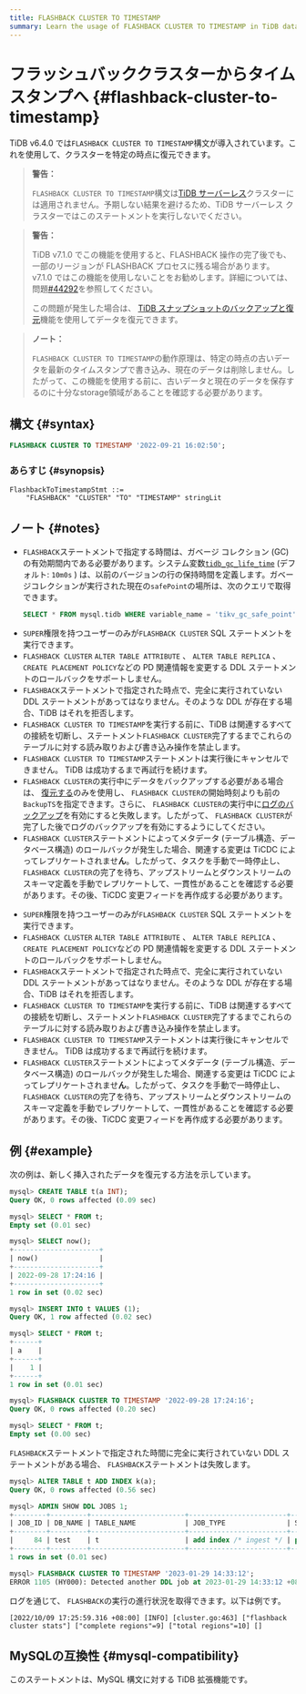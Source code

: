 ```yaml
---
title: FLASHBACK CLUSTER TO TIMESTAMP
summary: Learn the usage of FLASHBACK CLUSTER TO TIMESTAMP in TiDB databases.
---
```


# フラッシュバッククラスターからタイムスタンプへ {#flashback-cluster-to-timestamp}

TiDB v6.4.0 では`FLASHBACK CLUSTER TO TIMESTAMP`構文が導入されています。これを使用して、クラスターを特定の時点に復元できます。

<CustomContent platform="tidb-cloud">

> **警告：**
>
> `FLASHBACK CLUSTER TO TIMESTAMP`構文は[TiDB サーバーレス](https://docs.pingcap.com/tidbcloud/select-cluster-tier#tidb-serverless)クラスターには適用されません。予期しない結果を避けるため、TiDB サーバーレス クラスターではこのステートメントを実行しないでください。

</CustomContent>

<CustomContent platform="tidb">

> **警告：**
>
> TiDB v7.1.0 でこの機能を使用すると、FLASHBACK 操作の完了後でも、一部のリージョンが FLASHBACK プロセスに残る場合があります。 v7.1.0 ではこの機能を使用しないことをお勧めします。詳細については、問題[#44292](https://github.com/pingcap/tidb/issues/44292)を参照してください。
>
> この問題が発生した場合は、 [TiDB スナップショットのバックアップと復元](/br/br-snapshot-guide.md)機能を使用してデータを復元できます。

</CustomContent>

> **ノート：**
>
> `FLASHBACK CLUSTER TO TIMESTAMP`の動作原理は、特定の時点の古いデータを最新のタイムスタンプで書き込み、現在のデータは削除しません。したがって、この機能を使用する前に、古いデータと現在のデータを保存するのに十分なstorage領域があることを確認する必要があります。

## 構文 {#syntax}

```sql
FLASHBACK CLUSTER TO TIMESTAMP '2022-09-21 16:02:50';
```

### あらすじ {#synopsis}

```ebnf+diagram
FlashbackToTimestampStmt ::=
    "FLASHBACK" "CLUSTER" "TO" "TIMESTAMP" stringLit
```

## ノート {#notes}

-   `FLASHBACK`ステートメントで指定する時間は、ガベージ コレクション (GC) の有効期間内である必要があります。システム変数[`tidb_gc_life_time`](/system-variables.md#tidb_gc_life_time-new-in-v50) (デフォルト: `10m0s` ) は、以前のバージョンの行の保持時間を定義します。ガベージコレクションが実行された現在の`safePoint`の場所は、次のクエリで取得できます。

    ```sql
    SELECT * FROM mysql.tidb WHERE variable_name = 'tikv_gc_safe_point';
    ```

<CustomContent platform='tidb'>

-   `SUPER`権限を持つユーザーのみが`FLASHBACK CLUSTER` SQL ステートメントを実行できます。
-   `FLASHBACK CLUSTER` `ALTER TABLE ATTRIBUTE` 、 `ALTER TABLE REPLICA` 、 `CREATE PLACEMENT POLICY`などの PD 関連情報を変更する DDL ステートメントのロールバックをサポートしません。
-   `FLASHBACK`ステートメントで指定された時点で、完全に実行されていない DDL ステートメントがあってはなりません。そのような DDL が存在する場合、TiDB はそれを拒否します。
-   `FLASHBACK CLUSTER TO TIMESTAMP`を実行する前に、TiDB は関連するすべての接続を切断し、ステートメント`FLASHBACK CLUSTER`完了するまでこれらのテーブルに対する読み取りおよび書き込み操作を禁止します。
-   `FLASHBACK CLUSTER TO TIMESTAMP`ステートメントは実行後にキャンセルできません。 TiDB は成功するまで再試行を続けます。
-   `FLASHBACK CLUSTER`の実行中にデータをバックアップする必要がある場合は、 [復元する](/br/br-snapshot-guide.md)のみを使用し、 `FLASHBACK CLUSTER`の開始時刻よりも前の`BackupTS`を指定できます。さらに、 `FLASHBACK CLUSTER`の実行中に[ログのバックアップ](/br/br-pitr-guide.md)を有効にすると失敗します。したがって、 `FLASHBACK CLUSTER`が完了した後でログのバックアップを有効にするようにしてください。
-   `FLASHBACK CLUSTER`ステートメントによってメタデータ (テーブル構造、データベース構造) のロールバックが発生した場合、関連する変更は TiCDC によってレプリケートされませ**ん**。したがって、タスクを手動で一時停止し、 `FLASHBACK CLUSTER`の完了を待ち、アップストリームとダウンストリームのスキーマ定義を手動でレプリケートして、一貫性があることを確認する必要があります。その後、TiCDC 変更フィードを再作成する必要があります。

</CustomContent>

<CustomContent platform='tidb-cloud'>

-   `SUPER`権限を持つユーザーのみが`FLASHBACK CLUSTER` SQL ステートメントを実行できます。
-   `FLASHBACK CLUSTER` `ALTER TABLE ATTRIBUTE` 、 `ALTER TABLE REPLICA` 、 `CREATE PLACEMENT POLICY`などの PD 関連情報を変更する DDL ステートメントのロールバックをサポートしません。
-   `FLASHBACK`ステートメントで指定された時点で、完全に実行されていない DDL ステートメントがあってはなりません。そのような DDL が存在する場合、TiDB はそれを拒否します。
-   `FLASHBACK CLUSTER TO TIMESTAMP`を実行する前に、TiDB は関連するすべての接続を切断し、ステートメント`FLASHBACK CLUSTER`完了するまでこれらのテーブルに対する読み取りおよび書き込み操作を禁止します。
-   `FLASHBACK CLUSTER TO TIMESTAMP`ステートメントは実行後にキャンセルできません。 TiDB は成功するまで再試行を続けます。
-   `FLASHBACK CLUSTER`ステートメントによってメタデータ (テーブル構造、データベース構造) のロールバックが発生した場合、関連する変更は TiCDC によってレプリケートされませ**ん**。したがって、タスクを手動で一時停止し、 `FLASHBACK CLUSTER`の完了を待ち、アップストリームとダウンストリームのスキーマ定義を手動でレプリケートして、一貫性があることを確認する必要があります。その後、TiCDC 変更フィードを再作成する必要があります。

</CustomContent>

## 例 {#example}

次の例は、新しく挿入されたデータを復元する方法を示しています。

```sql
mysql> CREATE TABLE t(a INT);
Query OK, 0 rows affected (0.09 sec)

mysql> SELECT * FROM t;
Empty set (0.01 sec)

mysql> SELECT now();
+---------------------+
| now()               |
+---------------------+
| 2022-09-28 17:24:16 |
+---------------------+
1 row in set (0.02 sec)

mysql> INSERT INTO t VALUES (1);
Query OK, 1 row affected (0.02 sec)

mysql> SELECT * FROM t;
+------+
| a    |
+------+
|    1 |
+------+
1 row in set (0.01 sec)

mysql> FLASHBACK CLUSTER TO TIMESTAMP '2022-09-28 17:24:16';
Query OK, 0 rows affected (0.20 sec)

mysql> SELECT * FROM t;
Empty set (0.00 sec)
```

`FLASHBACK`ステートメントで指定された時間に完全に実行されていない DDL ステートメントがある場合、 `FLASHBACK`ステートメントは失敗します。

```sql
mysql> ALTER TABLE t ADD INDEX k(a);
Query OK, 0 rows affected (0.56 sec)

mysql> ADMIN SHOW DDL JOBS 1;
+--------+---------+-----------------------+------------------------+--------------+-----------+----------+-----------+---------------------+---------------------+---------------------+--------+
| JOB_ID | DB_NAME | TABLE_NAME            | JOB_TYPE               | SCHEMA_STATE | SCHEMA_ID | TABLE_ID | ROW_COUNT | CREATE_TIME         | START_TIME          | END_TIME            | STATE  |
+--------+---------+-----------------------+------------------------+--------------+-----------+----------+-----------+---------------------+---------------------+---------------------+--------+
|     84 | test    | t                     | add index /* ingest */ | public       |         2 |       82 |         0 | 2023-01-29 14:33:11 | 2023-01-29 14:33:11 | 2023-01-29 14:33:12 | synced |
+--------+---------+-----------------------+------------------------+--------------+-----------+----------+-----------+---------------------+---------------------+---------------------+--------+
1 rows in set (0.01 sec)

mysql> FLASHBACK CLUSTER TO TIMESTAMP '2023-01-29 14:33:12';
ERROR 1105 (HY000): Detected another DDL job at 2023-01-29 14:33:12 +0800 CST, can't do flashback
```

ログを通じて、 `FLASHBACK`の実行の進行状況を取得できます。以下は例です。

```
[2022/10/09 17:25:59.316 +08:00] [INFO] [cluster.go:463] ["flashback cluster stats"] ["complete regions"=9] ["total regions"=10] []
```

## MySQLの互換性 {#mysql-compatibility}

このステートメントは、MySQL 構文に対する TiDB 拡張機能です。
